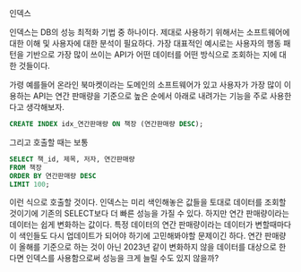 인덱스

인덱스는 DB의 성능 최적화 기법 중 하나이다. 제대로 사용하기 위해서는 소프트웨어에 대한 이해 및 사용자에 대한 분석이 필요하다.
가장 대표적인 예시로는 사용자의 행동 패턴을 기반으로 가장 많이 쓰이는 API가 어떤 데이터를 어떤 방식으로 조회하는 지에 대한 것들이다.

가령 예를들어 온라인 북마켓이라는 도메인의 소프트웨어가 있고
사용자가 가장 많이 이용하는 API는 연간 판매량을 기준으로 높은 순에서 아래로 내려가는 기능을 주로 사용한다고 생각해보자.

```sql
CREATE INDEX idx_연간판매량 ON 책장 (연간판매량 DESC);
```

그리고 호출할 때는 보통

```sql
SELECT 책_id, 제목, 저자, 연간판매량
FROM 책장
ORDER BY 연간판매량 DESC
LIMIT 100;
```

이런 식으로 호출할 것이다. 인덱스는 미리 색인해놓은 값들을 토대로 데이터를 조회할 것이기에 기존의 SELECT보다 더 빠른 성능을 가질 수 있다.
하지만 연간 판매량이라는 데이터는 쉽게 변화하는 값이다. 특정 데이터의 연간 판매량이라는 데이터가 변할때마다 이 색인들도 다시 업데이트가 되어야 하기에
고민해봐야할 문제이긴 하다. 연간 판매량이 올해를 기준으로 하는 것이 아닌 2023년 같이 변화하지 않을 데이터를 대상으로 한다면 인덱스를 사용함으로써
성능을 크게 늘릴 수도 있지 않을까?
